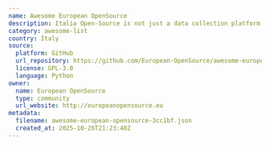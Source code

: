 ```yaml
---
name: Awesome European OpenSource
description: Italia Open-Source is not just a data collection platform, but a project everyone can participate in to discover and enhance Italian open-source projects
category: awesome-list
country: Italy
source:
  platform: GitHub
  url_repository: https://github.com/European-OpenSource/awesome-european-opensource
  license: GPL-3.0
  language: Python
owner:
  name: European OpenSource
  type: community
  url_website: http://europeanopensource.eu
metadata:
  filename: awesome-european-opensource-3cc1bf.json
  created_at: 2025-10-26T21:23:48Z
---
```

